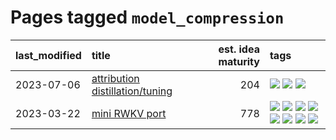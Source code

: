 # Pages tagged `model_compression`

|last_modified|title|est. idea maturity|tags
|:---|:---|---:|:---|
|2023-07-06|[attribution distillation/tuning](../attribution_tuning.md)|204|[![](https://img.shields.io/badge/tag-experimentation-ea1833)](../tags/experimentation.md) [![](https://img.shields.io/badge/tag-model_compression-abf295)](../tags/model_compression.md) [![](https://img.shields.io/badge/tag-publication-92ab1c)](../tags/publication.md)|
|2023-03-22|[mini RWKV port](../rust_rwkv.md)|778|[![](https://img.shields.io/badge/tag-RNN-e839f4)](../tags/RNN.md) [![](https://img.shields.io/badge/tag-completed-c4c41f)](../tags/completed.md) [![](https://img.shields.io/badge/tag-experimental-d5f6c6)](../tags/experimental.md) [![](https://img.shields.io/badge/tag-ggml-b08442)](../tags/ggml.md) [![](https://img.shields.io/badge/tag-mobilenet-e6ab9)](../tags/mobilenet.md) [![](https://img.shields.io/badge/tag-model_compression-abf295)](../tags/model_compression.md) [![](https://img.shields.io/badge/tag-tooling-12eec5)](../tags/tooling.md) [![](https://img.shields.io/badge/tag-wip-5d9a82)](../tags/wip.md)|